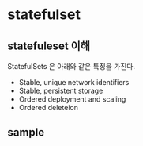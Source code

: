 



# statefulset



## statefuleset 이해



StatefulSets 은 아래와 같은 특징을 가진다.

- Stable, unique network identifiers
- Stable, persistent storage
- Ordered deployment and scaling
- Ordered deleteion





## sample






